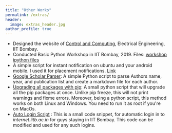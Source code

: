 ```yaml
---
title: "Other Works"
permalink: /extras/
header:
  image: extras_header.jpg
author_profile: true
---
```




* Designed the website of [Control and Computing](https://www.ee.iitb.ac.in/~ccgroup/), Electrical Engineering, IIT Bombay.
* Conducted Basic Python Workshop in IIT Bombay, 2019. Files: [workshop ipython files](https://github.com/ayansengupta17/PythonWorkshop)
* A simple script for instant notification on ubuntu and your android mobile. I used it for placement notifications. [Link](https://github.com/ayansengupta17/PlacementNotifierIITB)
* [Google Scholar Parser](https://github.com/ayansengupta17/GoogleScholarParser): A simple Python script to parse Authors name, year, and publication list and create a markdown file for each author.
* [Upgrading all packages with pip](https://github.com/ayansengupta17/Upgrading-all-packages-with-pip): A small python script that will upgrade all the pip packages at once. Unlike pip freeze, this will not print warnings and fixme errors.
Moreover, being a python script, this method works on both Linux and Windows. You need to run it as root if you're on MacOs.
* [Auto Login Script](https://github.com/ayansengupta17/Auto_login-V0.1) : This is a small code snippet, for automatic login in to *internet.iitb.ac.in* for guys staying in IIT Bombay. This code can be modified and used for any such logins.



